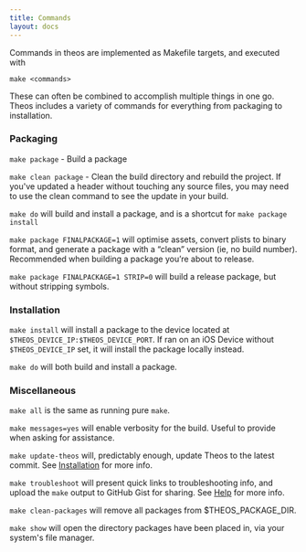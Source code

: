 ```yaml
---
title: Commands
layout: docs
---
```


Commands in theos are implemented as Makefile targets, and executed with

`make <commands>`

These can often be combined to accomplish multiple things in one go. Theos includes a variety of commands for everything from packaging to installation.

### Packaging

`make package` - Build a package

`make clean package` - Clean the build directory and rebuild the project. If you've updated a header without touching any source files, you may need to use the clean command to see the update in your build.

`make do` will build and install a package, and is a shortcut for `make package install`

`make package FINALPACKAGE=1` will optimise assets, convert plists to binary format, and generate a package with a “clean” version (ie, no build number). Recommended when building a package you’re about to release.

`make package FINALPACKAGE=1 STRIP=0` will build a release package, but without stripping symbols.


### Installation

`make install` will install a package to the device located at `$THEOS_DEVICE_IP:$THEOS_DEVICE_PORT`. If ran on an iOS Device without `$THEOS_DEVICE_IP` set, it will install the package locally instead.

`make do` will both build and install a package.

### Miscellaneous

`make all` is the same as running pure `make`.

`make messages=yes` will enable verbosity for the build. Useful to provide when asking for assistance.

`make update-theos` will, predictably enough, update Theos to the latest commit. See [Installation](/docs/Installation.html) for more info.

`make troubleshoot` will present quick links to troubleshooting info, and upload the `make` output to GitHub Gist for sharing. See [Help](/docs/Installation.html) for more info.

`make clean-packages` will remove all packages from $THEOS_PACKAGE_DIR.

`make show` will open the directory packages have been placed in, via your system's file manager.
